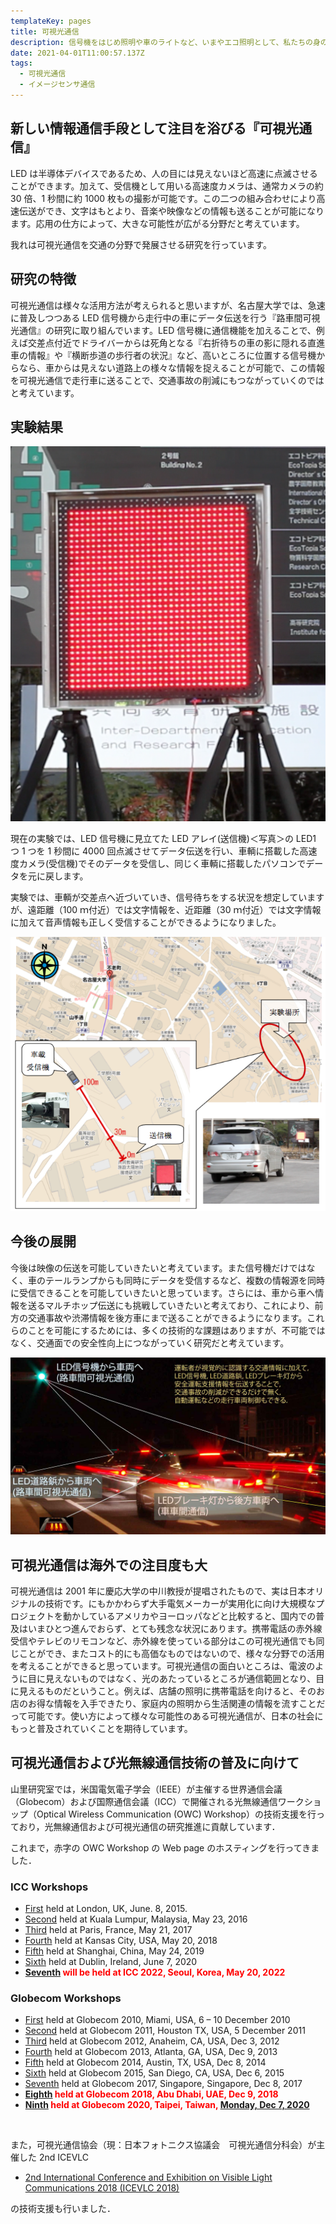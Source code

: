```yaml
---
templateKey: pages
title: 可視光通信
description: 信号機をはじめ照明や車のライトなど、いまやエコ照明として、私たちの身の回りへの普及が進むLED。このLEDを単なる照明として使うだけでなく、通信機器として活用するのが可視光通信です。可視光通信では、LEDの光を人の目には見えない程の高速に点滅させ、そのパターンを受信機で検知して情報を伝える技術です。
date: 2021-04-01T11:00:57.137Z
tags:
  - 可視光通信
  - イメージセンサ通信
---
```


## 新しい情報通信手段として注目を浴びる『可視光通信』

LED は半導体デバイスであるため、人の目には見えないほど高速に点滅させることができます。加えて、受信機として用いる高速度カメラは、通常カメラの約 30 倍、1 秒間に約 1000 枚もの撮影が可能です。この二つの組み合わせにより高速伝送ができ、文字はもとより、音楽や映像などの情報も送ることが可能になります。応用の仕方によって、大きな可能性が広がる分野だと考えています。

我れは可視光通信を交通の分野で発展させる研究を行っています。

## 研究の特徴

可視光通信は様々な活用方法が考えられると思いますが、名古屋大学では、急速に普及しつつある LED 信号機から走行中の車にデータ伝送を行う『路車間可視光通信』の研究に取り組んでいます。LED 信号機に通信機能を加えることで、例えば交差点付近でドライバーからは死角となる『右折待ちの車の影に隠れる直進車の情報』や『横断歩道の歩行者の状況』など、高いところに位置する信号機からなら、車からは見えない道路上の様々な情報を捉えることが可能で、この情報を可視光通信で走行車に送ることで、交通事故の削減にもつながっていくのではと考えています。

## 実験結果

![写真：開発したLEDアレイ（送信機）](./LEDarray.png "写真：開発したLEDアレイ（送信機）")

現在の実験では、LED 信号機に見立てた LED アレイ(送信機)＜写真＞の LED1 つ 1 つを 1 秒間に 4000 回点滅させてデータ伝送を行い、車輌に搭載した高速度カメラ(受信機)でそのデータを受信し、同じく車輌に搭載したパソコンでデータを元に戻します。

実験では、車輌が交差点へ近づいていき、信号待ちをする状況を想定していますが、遠距離（100 ｍ付近）では文字情報を、近距離（30 ｍ付近）では文字情報に加えて音声情報も正しく受信することができるようになりました。

![図：可視光通信実験](./VLC-experiment.png "図：可視光通信実験")

## 今後の展開

今後は映像の伝送を可能していきたいと考えています。また信号機だけではなく、車のテールランプからも同時にデータを受信するなど、複数の情報源を同時に受信できることを可能していきたいと思っています。さらには、車から車へ情報を送るマルチホップ伝送にも挑戦していきたいと考えており、これにより、前方の交通事故や渋滞情報を後方車にまで送ることができるようになります。これらのことを可能にするためには、多くの技術的な課題はありますが、不可能ではなく、交通面での安全性向上につながっていく研究だと考えています。

![図：可視光通信のITSへの応用](./Figure_ITS-VLC.jpg "図：可視光通信のITSへの応用")

## 可視光通信は海外での注目度も大

可視光通信は 2001 年に慶応大学の中川教授が提唱されたもので、実は日本オリジナルの技術です。にもかかわらず大手電気メーカーが実用化に向け大規模なプロジェクトを動かしているアメリカやヨーロッパなどと比較すると、国内での普及はいまひとつ進んでおらず、とても残念な状況にあります。携帯電話の赤外線受信やテレビのリモコンなど、赤外線を使っている部分はこの可視光通信でも同じことができ、またコスト的にも高価なものではないので、様々な分野での活用を考えることができると思っています。可視光通信の面白いところは、電波のように目に見えないものではなく、光のあたっているところが通信範囲となり、目に見えるものだということ。例えば、店舗の照明に携帯電話を向けると、そのお店のお得な情報を入手できたり、家庭内の照明から生活関連の情報を流すことだって可能です。使い方によって様々な可能性のある可視光通信が、日本の社会にもっと普及されていくことを期待しています。

## 可視光通信および光無線通信技術の普及に向けて

山里研究室では，米国電気電子学会（IEEE）が主催する世界通信会議（Globecom）および国際通信会議（ICC）で開催される光無線通信ワークショップ（Optical Wireless Communication (OWC) Workshop）の技術支援を行っており，光無線通信および可視光通信の研究推進に貢献しています．

これまで，赤字の OWC Workshop の Web page のホスティングを行ってきました．

### ICC Workshops

- [First](https://icc2015.ieee-icc.org/content/workshops.html) held at London, UK, June. 8, 2015.
- [Second](https://icc2016.ieee-icc.org/content/workshops.html#W02) held at Kuala Lumpur, Malaysia, May 23, 2016
- [Third](https://icc2017.ieee-icc.org/workshop/3rd-workshop-optical-wireless-communications-owc.html) held at Paris, France, May 21, 2017
- [Fourth](https://icc2018.ieee-icc.org/workshop/4th-workshop-optical-wireless-communications-owc) held at Kansas City, USA, May 20, 2018
- [Fifth](https://icc2019.ieee-icc.org/workshop/w23-5th-workshop-optical-wireless-communications) held at Shanghai, China, May 24, 2019
- [Sixth](https://icc2020.ieee-icc.org/workshop/ws-17-workshop-optical-wireless-communications) held at Dublin, Ireland, June 7, 2020
- **<span style="color: red; ">[Seventh](http://yamazato.nuee.nagoya-u.ac.jp/owc2022/index.html) will be held at ICC 2022, Seoul, Korea, May 20, 2022</span>**

### Globecom Workshops

- [First](https://globecom2010.ieee-globecom.org/WORKSHOPS.html) held at Globecom 2010, Miami, USA, 6 – 10 December 2010
- [Second](https://globecom2011.ieee-globecom.org/workshops.html) held at Globecom 2011, Houston TX, USA, 5 December 2011
- [Third](http://www.bu.edu/smartlighting/optical-wireless-communications-workshop/) held at Globecom 2012, Anaheim, CA, USA, Dec 3, 2012
- [Fourth](https://www.ece.mcmaster.ca/~hranilovic/owc13/OWC_2013/Home.html) held at Globecom 2013, Atlanta, GA, USA, Dec 9, 2013
- [Fifth](http://www.bu.edu/smartlighting/5th-ieee-workshop-on-optical-wireless-communications-owc14/) held at Globecom 2014, Austin, TX, USA, Dec 8, 2014
- [Sixth](http://owcworkshop.ok.ubc.ca/) held at Globecom 2015, San Diego, CA, USA, Dec 6, 2015
- [Seventh](https://globecom2017.ieee-globecom.org/workshop/ws-11-7th-ieee-globecom-workshop-optical-wireless-communications-owc%e2%80%9917) held at Globecom 2017, Singapore, Singapore, Dec 8, 2017
- **<span style="color: red; ">[Eighth](http://yamazato.nuee.nagoya-u.ac.jp/owc2018/index.html) held at Globecom 2018, Abu Dhabi, UAE, Dec 9, 2018</span>**
- **<span style="color: red; ">[Ninth](http://yamazato.nuee.nagoya-u.ac.jp/owc2020/) held at Globecom 2020, Taipei, Taiwan, [Monday, Dec 7, 2020](https://globecom2020.ieee-globecom.org/workshop/ws-01-workshop-optical-wireless-communications-owc)</span>**

<br />

また，可視光通信協会（現：日本フォトニクス協議会　可視光通信分科会）が主催した 2nd ICEVLC

- [2nd International Conference and Exhibition on Visible Light Communications 2018 (ICEVLC 2018)](http://yamazato.nuee.nagoya-u.ac.jp/icevlc2018)

の技術支援も行いました．
